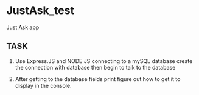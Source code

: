 # JustAsk_test
Just Ask app 

## TASK

1. Use Express.JS and NODE JS connecting to a mySQL database
create the connection with database then begin to talk to the database

2. After getting to the database fields print figure out how to get it to display in the console.

